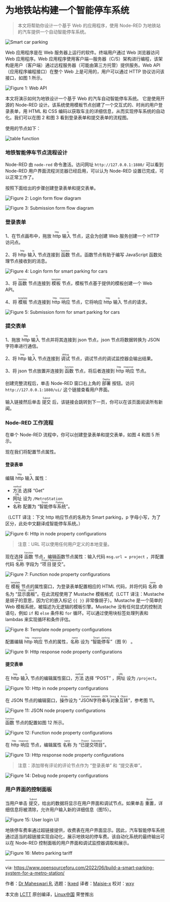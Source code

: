 [#]: subject: "Build a Smart Parking System for a Metro Station"
[#]: via: "https://www.opensourceforu.com/2022/06/build-a-smart-parking-system-for-a-metro-station/"
[#]: author: "Dr Maheswari R. https://www.opensourceforu.com/author/dr-maheswari-r/"
[#]: collector: "lkxed"
[#]: translator: "Maisie-x"
[#]: reviewer: "wxy"
[#]: publisher: "wxy"
[#]: url: "https://linux.cn/article-14881-1.html"

为地铁站构建一个智能停车系统
======

> 本文将帮助你设计一个基于 Web 的应用程序，使用 Node-RED 为地铁站的汽车提供一个自动智能停车系统。

![Smart car parking][1]

Web 应用程序是在 Web 服务器上运行的软件。终端用户通过 Web 浏览器访问 Web 应用程序。Web 应用程序使用客户端—服务器（C/S）架构进行编程，该架构是用户（客户端）通过远程服务器（可能由第三方托管）提供服务。Web API（应用程序编程接口）在整个 Web 上是可用的，用户可以通过 HTTP 协议访问该接口，如图 1 所示。

![Figure 1: Web API][4]

本文将演示如何为地铁设计一个基于 Web 的汽车自动智能停车系统。 它是使用开源的 Node-RED 设计。该系统使用模板节点创建了一个交互式的、时尚的用户登录表单，用 HTML 和 CSS 编码以获取车主的详细信息，从而实现停车系统的自动化。我们可以在图 2 和图 3 看到登录表单和提交表单的流程图。

使用的节点如下：

![table function][3]

### 地铁智能停车节点流程设计

Node-RED 由 `node-red` 命令激活。访问网址 `http://127.0.0.1:1880/` 可以看到 Node-RED 用户界面流程浏览器已经启用，可以认为 Node-RED 设置已完成，可以正常工作了。

按照下面给出的步骤创建登录表单和提交表单。

![Figure 2: Login form flow diagram][5]

![Figure 3: Submission form flow diagram][6]

### 登录表单

1、在节点画布中，拖放 <ruby>http 输入<rt>http in</rt></ruby> 节点，这会为创建 Web 服务创建一个 HTTP 访问点。

2、将 <ruby>http 输入<rt>http in</rt></ruby> 节点连接到 <ruby>函数<rt>function</rt></ruby> 节点。函数节点有助于编写 JavaScript 函数处理节点接收到的消息。

![Figure 4: Login form for smart parking for cars][7]

3、将 <ruby>函数<rt>function</rt></ruby> 节点连接到 <ruby>模板<rt>template</rt></ruby> 节点，模板节点基于提供的模板创建一个 Web API。

4、将 <ruby>模板<rt>template</rt></ruby> 节点连接到 <ruby>http 响应<rt>http response</rt></ruby> 节点，它将响应 <ruby>http 输入<rt>http in</rt></ruby> 节点的请求。

![Figure 5: Submission form for smart parking for cars][8]

### 提交表单

1、拖放 <ruby>http 输入<rt>http in</rt></ruby> 节点并将其连接到 json 节点，json 节点将数据转换为 JSON 字符串进行通信。

2、将 <ruby>http 输入<rt>http in</rt></ruby> 节点连接到 <ruby>调试<rt>debug</rt></ruby> 节点，调试节点的调试监控器会输出结果。

3、将 json 节点放置并连接到 <ruby>函数<rt>function</rt></ruby> 节点，将后者连接到 <ruby>http 响应<rt>http response</rt></ruby> 节点。

创建完整流程后，单击 Node-RED 窗口右上角的 <ruby>部署<rt>Deploy</rt></ruby> 按钮。访问 `http://127.0.0.1:1880/ui/` 这个链接查看用户界面。

输入链接然后单击 <ruby>提交<rt>Submit</rt></ruby> 后，该链接会跳转到下一页，你可以在该页面阅读所有新闻。

### Node-RED 工作流程

在单个 Node-RED 流程中，你可以创建登录表单和提交表单，如图 4 和图 5 所示。

现在我们将配置节点属性。

#### 登录表单

编辑 <ruby>http 输入<rt>http in</rt></ruby> 属性：

- <ruby>方法<rt>method</rt></ruby> 选择 “Get”
- <ruby>网址<rt>URL</rt></ruby> 设为 `/MetroStation`
- <ruby>名称<rt>name</rt></ruby> 配置为 “<ruby>智能停车系统<rt>Smart Parking</rt></ruby>”。
 
（LCTT 译注：下文 http 响应节点的名称为 Smart parking，p 字母小写，为了区分，此处中文翻译成智能停车系统。）

![Figure 6: Http in node property configurations][9]

> 注意：URL 可以使用任何用户定义的本地变量。

现在选择 <ruby>函数<rt>function</rt></ruby> 节点，编辑函数节点属性：输入代码 `msg.url = project` ，并配置代码 <ruby>名称<rt>name</rt></ruby> 字段为 “<ruby>项目提交<rt>Project Submission</rt></ruby>”。

![Figure 7: Function node property configurations][10]

在 <ruby>模板<rt>template</rt></ruby> 节点的属性窗口，为登录表单配置相应的 HTML 代码，并将代码 <ruby>名称<rt>name</rt></ruby> 命名为 “<ruby>显示面板<rt>Display panel</rt></ruby>”。在此流程使用了 Mustache 模板格式（LCTT 译注：Mustache 是胡子的意思，因为它的嵌入标记 `{{ }}` 非常像胡子）。Mustache 是一个简单的 Web 模板系统，被描述为无逻辑的模板引擎。Mustache 没有任何显式的控制流语句，例如 `if` 和 `else` 条件和 `for` 循环。可以通过使用块标签处理列表和lambdas 来实现循环和条件评估。

![Figure 8: Template node property configurations][11]

配置编辑 <ruby>http 响应<rt>http response</rt></ruby> 节点的属性，<ruby>名称<rt>name</rt></ruby> 设为 “<ruby>智能停车<rt>Smart parking</rt></ruby>”（图 9） 。

![Figure 9: Http response node property configurations][12]

#### 提交表单

在 <ruby>http 输入<rt>http in</rt></ruby> 节点的编辑属性窗口，<ruby>方法<rt>method</rt></ruby> 选择 “POST” ，<ruby>网址<rt>URL</rt></ruby> 设为 `/project`。

![Figure 10: Http in node property configurations][13]

在 JSON 节点的编辑窗口，<ruby>操作<rt>Action</rt></ruby>设为 “<ruby>JSON字符串与对象互转<rt>Convert between JSON String & Object</rt></ruby>”，参考图 11。

![Figure 11: JSON node property configurations][14]

<ruby>函数<rt>function</rt></ruby> 节点的配置如图 12 所示。

![Figure 12: Function node property configurations][15]

在 <ruby>http 响应<rt>http response</rt></ruby> 节点，编辑属性 <ruby>名称<rt>name</rt></ruby> 为 “<ruby>已提交项目<rt>Project Submitted</rt></ruby>”。

![Figure 13: Http response node property configurations][16]

> 注意：添加带有评论的评论节点作为 “登录表单” 和 “提交表单”。 

![Figure 14: Debug node property configurations][17]

### 用户界面的控制面板

当用户单击 <ruby>提交<rt>Submit</rt></ruby>，给出的数据将显示在用户界面和调试节点。如果单击 <ruby>重置<rt>Reset</rt></ruby>，详细信息将被清除，允许用户输入新的详细信息（图15）。

![Figure 15: User login UI][18]

地铁停车费率通过超链接提供，收费表在用户界面显示。因此，汽车智能停车系统通过适当的超链接实现自动化，展示地铁站的停车费。该自动化系统的最终输出可以在 Node-RED 控制面板的用户界面和调试监控器调取和展示。

![Figure 16: Metro parking tariff][19]

--------------------------------------------------------------------------------

via: https://www.opensourceforu.com/2022/06/build-a-smart-parking-system-for-a-metro-station/

作者：[Dr Maheswari R.][a]
选题：[lkxed][b]
译者：[Maisie-x](https://github.com/Maisie-x)
校对：[wxy](https://github.com/wxy)

本文由 [LCTT](https://github.com/LCTT/TranslateProject) 原创编译，[Linux中国](https://linux.cn/) 荣誉推出

[a]: https://www.opensourceforu.com/author/dr-maheswari-r/
[b]: https://github.com/lkxed
[1]: https://www.opensourceforu.com/wp-content/uploads/2022/04/Smart-car-parking.jpg
[2]: https://www.opensourceforu.com/wp-content/uploads/2022/04/table-function-node-red.jpg
[3]: https://www.opensourceforu.com/wp-content/uploads/2022/04/table-function-node-red.jpg
[4]: https://www.opensourceforu.com/wp-content/uploads/2022/04/Figure-1-Web-Application-Programming-Interface300.jpg
[5]: https://www.opensourceforu.com/wp-content/uploads/2022/04/Figure-2-Login-Form-Flow-Diagram300.jpg
[6]: https://www.opensourceforu.com/wp-content/uploads/2022/04/Figure-3-Submission-Form-Flow-Diagram300.jpg
[7]: https://www.opensourceforu.com/wp-content/uploads/2022/04/Figure-4-Login-Form-of-Metro-Smart-Car-Parking300.jpg
[8]: https://www.opensourceforu.com/wp-content/uploads/2022/04/Figure-5-Submission-Form-of-Metro-Smart-Car-Parking300.jpg
[9]: https://www.opensourceforu.com/wp-content/uploads/2022/04/Figure-6-Http-in-Node-Property-Configurations300.jpg
[10]: https://www.opensourceforu.com/wp-content/uploads/2022/04/Figure-7-Function-Node-Property-Configurations300.jpg
[11]: https://www.opensourceforu.com/wp-content/uploads/2022/04/Figure-8-Template-Node-Property-Configurations300.jpg
[12]: https://www.opensourceforu.com/wp-content/uploads/2022/04/Figure-9-Template-Node-Property-Configurations300.jpg
[13]: https://www.opensourceforu.com/wp-content/uploads/2022/04/Figure-10-Http-in-Node-Property-Configurations300.jpg
[14]: https://www.opensourceforu.com/wp-content/uploads/2022/04/Figure-11-Json-Node-Property-Configurations300.jpg
[15]: https://www.opensourceforu.com/wp-content/uploads/2022/04/Figure-12-Function-Node-Property-Configurations300.jpg
[16]: https://www.opensourceforu.com/wp-content/uploads/2022/04/Figure-13-Http-Response-Node-Property-Configurations300.jpg
[17]: https://www.opensourceforu.com/wp-content/uploads/2022/04/Figure-14-Debug-Node-Property-Configurations300.jpg
[18]: https://www.opensourceforu.com/wp-content/uploads/2022/04/Figure-15-User-Login-UI300.jpg
[19]: https://www.opensourceforu.com/wp-content/uploads/2022/04/Figure-16-Parking-Tariff-Metro300.jpg
